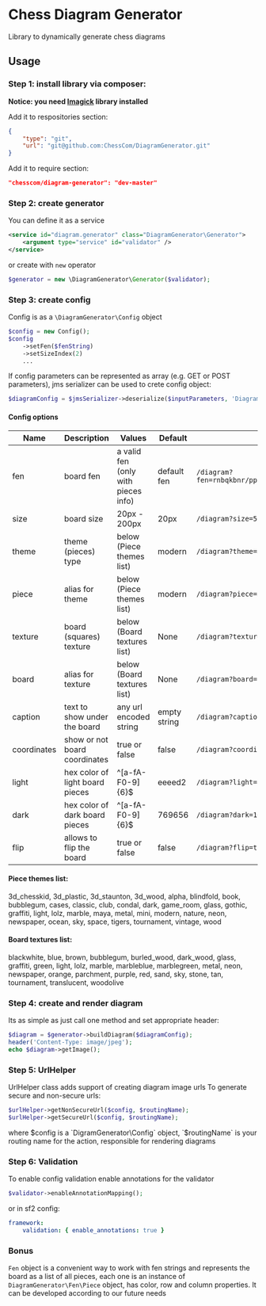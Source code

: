 Chess Diagram Generator
===
Library to dynamically generate chess diagrams

## Usage

### Step 1: install library via composer:

**Notice: you need [Imagick](http://pecl.php.net/package/imagick) library installed**

Add it to respositories section:

```json
{
    "type": "git",
    "url": "git@github.com:ChessCom/DiagramGenerator.git"
}
```

Add it to require section:

```json
"chesscom/diagram-generator": "dev-master"
```

### Step 2: create generator

You can define it as a service

```xml
<service id="diagram.generator" class="DiagramGenerator\Generator">
    <argument type="service" id="validator" />
</service>
```

or create with `new` operator

```php
$generator = new \DiagramGenerator\Generator($validator);
```

### Step 3: create config

Config is as a `\DiagramGenerator\Config` object

```php
$config = new Config();
$config
    ->setFen($fenString)
    ->setSizeIndex(2)
    ...
```

If config parameters can be represented as array (e.g. GET or POST parameters), jms serializer can be used to crete config object:

```php
$diagramConfig = $jmsSerializer->deserialize($inputParameters, 'DiagramGenerator\Config', 'json');
```

#### Config options

| Name        | Description                     | Values                       | Default      | Examples                    |
| ----------- | ------------------------------- | ---------------------------- | ------------ | --------------------------- |
| fen         | board fen                       | a valid fen (only with pieces info) | default fen  | `/diagram?fen=rnbqkbnr/pp1ppppp/8/2p5/4P3/5N2/PPPP1PPP/RNBQKB1R`
| size        | board size                      | 20px - 200px                 | 20px         | `/diagram?size=50px`        |
| theme       | theme (pieces) type             | below (Piece themes list)   | modern       | `/diagram?theme=3d_wood`    |
| piece       | alias for theme                 | below (Piece themes list)   | modern       | `/diagram?piece=3d_wood`    |
| texture     | board (squares) texture         | below (Board textures list) | None         | `/diagram?texture=bubblegum`|
| board       | alias for texture               | below (Board textures list) | None         | `/diagram?board=bubblegum`  |
| caption     | text to show under the board    | any url encoded string       | empty string | `/diagram?caption=php%20c#` |
| coordinates | show or not board coordinates   | true or false                | false        | `/diagram?coordinates=true` |
| light       | hex color of light board pieces | ^[a-fA-F0-9]{6}$             | eeeed2       | `/diagram?light=aecef2`     |
| dark        | hex color of dark board pieces  | ^[a-fA-F0-9]{6}$             | 769656       | `/diagram?dark=16a656`      |
| flip        | allows to flip the board        | true or false                | false        | `/diagram?flip=true`        |

#### Piece themes list: ####
3d_chesskid, 3d_plastic, 3d_staunton, 3d_wood, alpha, blindfold, book, bubblegum, cases, classic, club, condal, dark, game_room, glass, gothic, graffiti, light, lolz, marble, maya, metal, mini, modern, nature, neon, newspaper, ocean, sky, space, tigers, tournament, vintage, wood

#### Board textures list: ####

blackwhite, blue, brown, bubblegum, burled_wood, dark_wood, glass, graffiti, green, light, lolz, marble, marbleblue, marblegreen, metal, neon, newspaper, orange, parchment, purple, red, sand, sky, stone, tan, tournament, translucent, woodolive

### Step 4: create and render diagram

Its as simple as just call one method and set appropriate header:

```php
$diagram = $generator->buildDiagram($diagramConfig);
header('Content-Type: image/jpeg');
echo $diagram->getImage();
```

### Step 5: UrlHelper

UrlHelper class adds support of creating diagram image urls
To generate secure and non-secure urls:

```php
$urlHelper->getNonSecureUrl($config, $routingName);
$urlHelper->getSecureUrl($config, $routingName);
```
where $config is a `DigramGenerator\Config` object, `$routingName` is your routing name for the action, responsible for rendering diagrams

### Step 6: Validation

To enable config validation enable annotations for the validator

```php
$validator->enableAnnotationMapping();
```

or in sf2 config:

```yaml
framework:
    validation: { enable_annotations: true }
```

### Bonus

`Fen` object is a convenient way to work with fen strings and represents the board as a list of all pieces, each one is an instance of `DiagramGenerator\Fen\Piece` object, has color, row and column properties. It can be developed according to our future needs
